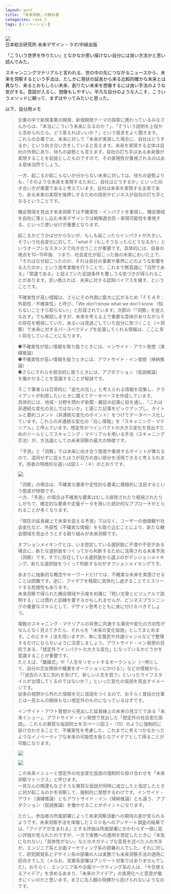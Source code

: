 ```yaml
---
layout: post
title: 「未来洞察」の教科書
categories: rank_3
tags: [イノベーション]
---
```


<div class="book"><div class="book_image"><a href="https://www.amazon.co.jp/dp/B01CN3VZW8"><img src="/images/foresight-text.jpg"></a></div><div class="book_info">日本総合研究所 未来デザイン・ラボ/中経出版</div><div class="clear"></div></div>

「こういう世界を作りたい」となかなか思い描けない自分には良い方法かと思い読んでみた。

スキャンニングマテリアルと言われる、世の中の先につながるニュースから、未来を洞察するという手法は、たしかに現状の延長から来る比較的確かな未来とは異なり、来るとおもしろい未来、創りたい未来を想像するには良い手法のような気がする。意図が入るし、想像もしやすい。平凡な自分のような人こそ、こういうメソッドに頼って、まずはやってみたいと思った。

以下、自分用メモ

<!--more-->

> 企業の中で新規事業の開発、新規開発テーマの探索に携わっているみなさんからは、「本当にこういう未来になるのか？」、「そういう説明を上役から求められたら、どう答えればいいか？」という発言をよく聞きます。  
> これらの企業では、未来に対して「未来が実現した場合に、自社はどうするか」という向き合い方をしていると言えます。未来を実現する主体は自社の外側にあり、待ちの姿勢とも言えます。自社の打ち手はある未来像が実現することを前提としたものですので、その実現性が重視されるのはある意味当然でしょう。

> 一方、起こるか起こらないか分からない未来に対しては、待ちの姿勢よりも、「そのような未来を実現するために、自社はどうするか」といった向き合い方が重要であると考えています。自社は未来を実現する主体であり、ある未来の実現を後押しするための技術やビジネスが自社の打ち手となるということです。

> 機会領域を見出す未来洞察では不確実性・インパクトを重視し、機会領域を自社に落とし込む未来デザインでは戦略適合性・実現可能性を重視する、といった使い分けが重要となります。
                
> 起こるかどうかは分からないが、もしも起こったらインパクトが大きい。  
> そういう社会変化に対して、「what if（もしそうなったらどうなるか）」というオープンなスタンスで向き合うことが重要です。具体的には、自身の視点を10─15年後、つまり、社会変化が起こった後の未来においた上で、「それはなぜ起こったのか、それは自社の事業や業界にどのような影響を与えたのか」という思考実験を行うことで、これまで無意識に「当然である」「常識である」と捉えていた前提条件を覆しうる気づきが得られることがあります。言い換えれば、未来に対する認知バイアスを壊す、ということです。
                

> 不確実性が高い情報は、さらにその外側に膨大に広がるため「ＦＥＡＲ：外部性／不確実性」と呼び、「We don't know what we don't know.（知らないことすら知らない）」と形容されています。次節の「『洞察』を捉えなおす」でも解説しますが、未来を考える上で重要な意味がありながらその存在を軽視していた、あるいは見過ごしていた自分に気づくこと（＝洞察）で未来に対するパースペクティブを拡張してくれる情報は、ここに多く存在していることになります。
                

> ●不確実性が低い情報を取り扱うときには、インサイド・アウト発想（演繹推論）  
> ●不確実性が高い情報を扱うときには、アウトサイド・イン発想（帰納推論）  
> ●さらにそれらを統合的に扱うときには、アブダクション（仮説推論） を働かせることを意識することが秘訣です。
                

> そこで筆者らは日常的に「変化の兆し」と考えられる情報を収集し、クライアントが利用したいときに備えてデータベースを作成しています。  
> 具体的には、地域・分野を問わず新聞・雑誌の記事に目を通し、「これは非連続な変化の兆しではないか」と感じた記事をピックアップし、タイトルと要約コメント（非連続な変化のポイント）をつけてデータベース化しています。これらの非連続な変化の「兆し情報」を「スキャニング・マテリアル」と呼んでいます。想定外かつインパクトの大きな変化を見出すためのツールとしてスキャニング・マテリアルを用いる手法（スキャニング手法）が、方法論としての未来洞察の最大の特徴です。

> 「予測」と「洞察」では未来に向き合う態度や重視するポイントが異なるので、混同せずに捉えたほうが双方の良い部分を活用できると考えられます。両者の特徴的な違いは図１─（４）のとおりです。

> ![](/images/foresight-text-1-4.png)

> 「洞察」の場合は、不確実な要素や定性的な要素に積極的に注目するという態度が特徴です。  
> 一方、「予測」の場合は不確実な要素はむしろ排除されたり軽視されたりしがちで、確定的な要素や定量データを用いた統計的なアプローチがとられることが多くなります。

> 「現在の延長線上で未来を捉える予測」ではなく、ユーザーの価値観や社会変化など、外部性（不確実な情報）をも取り込むことにより、新たな機会領域を見出そうとする取り組みが未来洞察です。

> オプションメイキングとは、いま想定している選択肢に不満や不安がある場合に、新たな選択肢をつくってから判断するために活用される未来予測（洞察）です。すでに存在している選択肢から選ぶのがデシジョンメイキング、新たな選択肢をつくって判断するのがオプションメイキングです。

> あまりに抽象的な概念やキーワードだけでは、不確実な未来を実感させることは困難です。逆に、アイデアを精密に具体化し過ぎることでミスリードする危険性もあります。  
> 未来洞察で得られた機会領域や示唆を的確に「短い文章とビジュアルで説明する」には慣れと訓練を要するかもしれませんが、ビジネスプランニングの重要なスキルとして、デザイン思考とともに身に付けるべきでしょう。
                
> 複数のスキャニング・マテリアルの背景に共通する潮流や変化の方向性がなんとなく見えてきたら、それらを「未来の変化仮説」としてまとめます。このときＫＪ法を用いますが、単に言葉尻や共通ジャンルなどで整理するだけにならないように注意しましょう。アウトサイド・イン発想の目的である、「想定外でインパクトの大きな変化」になっているかどうかを意識することが重要です。  
> たとえば、「離婚式」や「人生をリセットするオークション（一例として、自分の交友関係や職業をオークションにかける）」などの情報から、「『過去の人生に別れを告げて、新しい人生を買う』といったライフスタイルが台頭してくるのではないか？」といった変化の仮説を見出すイメージです。  
> 従来の視野から外れた情報を元に仮説をつくるので、おそらく普段の仕事とは一見なんの関係もない想定外のものになっているはずです。
                
> インサイド・アウト発想から見出した延長線上の未来の見立てである「未来イシュー」、アウトサイド・イン発想で見出した「想定外の社会変化仮説」、これらの異質な仮説同士を次ページ図２─（10）のように強制的に掛け合わせることで、不確実性を考慮した、これまでに考えつかなかったようなイノベーティブな未来の可能性を新たなアイデアとして得ることが可能になります。

> ![](/images/foresight-text-2-10.png)

> ![](/images/foresight-text-4-2.png)

> この未来イシューと想定外の社会変化仮説の強制的な掛け合わせを「未来洞察マトリクス」と呼びます。  
> 一見なんの関連もなさそうな異質な仮説が同時に成立したと仮定したときに何が起こるのかを洞察して、強制的に発想するわけです。インサイド・アウト（演繹推論）ともアウトサイド・イン（帰納推論）とも違う、アブダクション（仮説推論）を働かせることがポイントになります。

> ただし、参加者の所属部署によって未来洞察活動への期待の差が見られるようです。未来洞察手法を体験した１００名へのアンケート調査の結果では、「アイデアが生まれる」とする評価は所属部署にかかわらず一様に高い評価が見られたのですが、一方で実務への適用を想定したときに「本気になれない」「具体性がない」などのネガティブな意見を述べた人の大半が、エンジニア系と企画マーケティング系の部署の人でした。それに対して、研究開発系とデザイン系の部署の人は実務でも未来洞察手法の適用に前向きでした（＊なお、営業系部署はアンケート対象ではありませんでした）。おそらく、エンジニア系や企画マーケティング系の人は、「今日使えるアイデア」を求めるあまり、「未来のアイデア」の実用化へと意思が働きにくいのだと思います。まさに先入観の呪縛から逃げられないようなのです。

